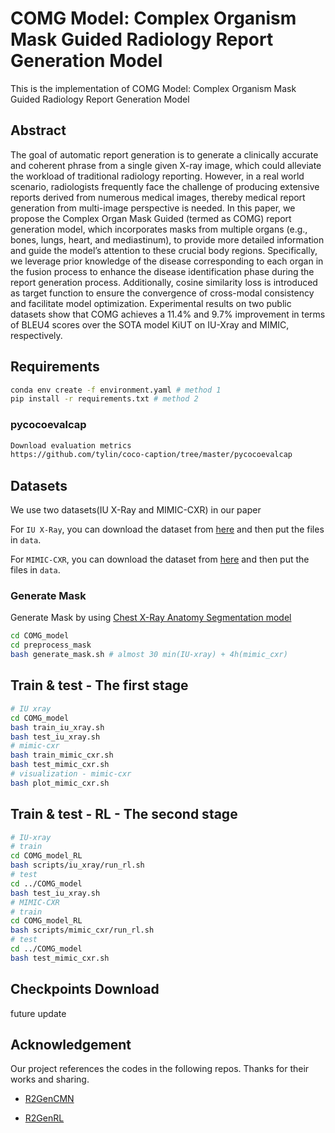 # COMG Model: Complex Organism Mask Guided Radiology Report Generation Model

This is the implementation of COMG Model: Complex Organism Mask Guided Radiology Report Generation Model

## Abstract
The goal of automatic report generation is to generate a clinically accurate and coherent phrase from a single given X-ray image, which could alleviate the workload of traditional radiology reporting. However, in a real world scenario, radiologists frequently face the challenge of producing extensive reports derived from numerous medical images, thereby medical report generation from multi-image perspective is needed. In this paper, we propose the Complex Organ Mask Guided (termed as COMG) report generation model, which incorporates masks from multiple organs (e.g., bones, lungs, heart, and mediastinum), to provide more detailed information and guide the model’s attention to these crucial body regions. Specifically, we leverage prior knowledge of the disease corresponding to each organ in the fusion process to enhance the disease identification phase during the report generation process. Additionally, cosine similarity loss is introduced as target function to ensure the convergence of cross-modal consistency and facilitate model optimization. Experimental results on two public datasets show that COMG achieves a 11.4% and 9.7% improvement in terms of BLEU4 scores over the SOTA model KiUT on IU-Xray and MIMIC, respectively.

## Requirements

```bash
conda env create -f environment.yaml # method 1
pip install -r requirements.txt # method 2
```

### pycocoevalcap
```bash
Download evaluation metrics
https://github.com/tylin/coco-caption/tree/master/pycocoevalcap
```
## Datasets

We use two datasets(IU X-Ray and MIMIC-CXR) in our paper

For `IU X-Ray`, you can download the dataset from [here](https://openi.nlm.nih.gov/faq) and then put the files in `data`.

For `MIMIC-CXR`, you can download the dataset from [here](https://physionet.org/content/mimic-cxr/2.0.0/) and then put the files in `data`.

### Generate Mask

Generate Mask by using [Chest X-Ray Anatomy Segmentation model](https://github.com/ConstantinSeibold/ChestXRayAnatomySegmentation/)

```bash
cd COMG_model
cd preprocess_mask
bash generate_mask.sh # almost 30 min(IU-xray) + 4h(mimic_cxr)
```

## Train & test - The first stage

```bash
# IU xray
cd COMG_model
bash train_iu_xray.sh
bash test_iu_xray.sh
# mimic-cxr
bash train_mimic_cxr.sh
bash test_mimic_cxr.sh
# visualization - mimic-cxr
bash plot_mimic_cxr.sh
```

## Train & test - RL - The second stage

```bash
# IU-xray
# train
cd COMG_model_RL 
bash scripts/iu_xray/run_rl.sh
# test
cd ../COMG_model
bash test_iu_xray.sh
# MIMIC-CXR
# train
cd COMG_model_RL 
bash scripts/mimic_cxr/run_rl.sh
# test
cd ../COMG_model
bash test_mimic_cxr.sh
```

## Checkpoints Download
future update

## Acknowledgement

Our project references the codes in the following repos. Thanks for their works and sharing.

* [R2GenCMN](https://github.com/zhjohnchan/R2GenCMN)

* [R2GenRL](https://github.com/synlp/R2GenRL)